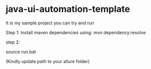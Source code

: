 # java-ui-automation-template
It is my sample project you can try and run 

Step 1:
Install maven dependencies using: mvn dependency:resolve

step 2:

source run.bat

(Kindly update path to your allure folder)
